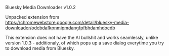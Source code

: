 Bluesky Media Downloader v1.0.2

Unpacked extension from https://chromewebstore.google.com/detail/bluesky-media-downloader/odebdafkpnmipmdangfpfbhdamhdocdb 

This extension does not have the AI bullshit and works seamlessly, unlike version 1.0.3 - additionaly, of which pops up a save dialog everytime you try to download media from Bluesky.

